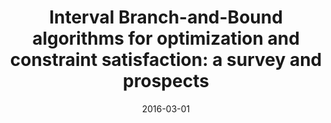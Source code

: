---
title: "Interval Branch-and-Bound algorithms for optimization and constraint satisfaction: a survey and prospects"
collection: publications
permalink: 
venue: "Journal of Global Optimization"
excerpt: '<b>[WoS 1]</b>'
date: 2016-03-01
paperurl:
citation: 'I. Araya and V. Reyes. <i>Interval Branch-and-Bound algorithms for optimization and constraint satisfaction: a survey and prospects.</i>, Journal of Global Optimization, 65(4), 837-866, 2016.'
---
